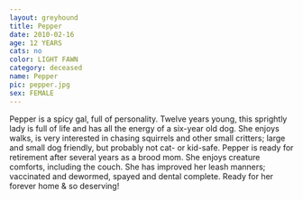 ```yaml
---
layout: greyhound
title: Pepper
date: 2010-02-16
age: 12 YEARS
cats: no
color: LIGHT FAWN
category: deceased
name: Pepper
pic: pepper.jpg
sex: FEMALE
---
```


Pepper is a spicy gal, full of personality.  Twelve years young, this sprightly lady is full of life and has all
the energy of a six-year old dog.  She enjoys walks, is very interested in chasing squirrels and other small critters;
large and small dog friendly, but probably not cat- or kid-safe.  Pepper is ready for retirement after several years as
a brood mom.  She enjoys creature comforts, including the couch. She has improved her leash manners; vaccinated and
dewormed, spayed and dental complete.  Ready for her forever home & so deserving!
